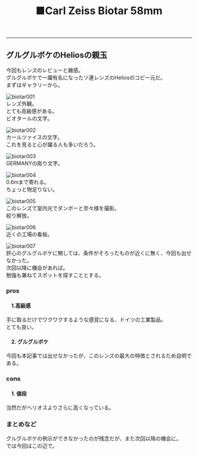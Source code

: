 ﻿---
layout: post
title: ■Carl Zeiss Biotar 58mm
---
---

## **グルグルボケのHeliosの親玉**
今回もレンズのレビューと雑感。  
グルグルボケで一躍有名になったソ連レンズのHeliosのコピー元だ。  
まずはギャラリーから。

![biotar001](https://beni2nd.github.io/images/biotar001.jpg)  
レンズ外観。  
とても高級感がある。  
ビオタールの文字。  

![biotar002](https://beni2nd.github.io/images/biotar002.jpg)  
カールツァイスの文字。  
これを見ると心が躍る人も多いだろう。  

![biotar003](https://beni2nd.github.io/images/biotar003.jpg)  
GERMANYの彫り文字。   

![biotar004](https://beni2nd.github.io/images/biotar004.jpg)  
0.6mまで寄れる。  
ちょっと物足りない。  

![biotar005](https://beni2nd.github.io/images/biotar005.jpg)  
このレンズで室内光でダンボーと奈々様を撮影。  
絞り解放。  

![biotar006](https://beni2nd.github.io/images/biotar006.jpg)  
近くの工場の看板。  

![biotar007](https://beni2nd.github.io/images/biotar007.jpg)  
肝心のグルグルボケに関しては、条件がそろったものが近くに無く、今回も出せなかった。  
次回以降に機会があれば。  
勉強も兼ねてスポットを探すこととする。  

### **pros**

#### 　1.高級感
手に取るだけでワクワクするような感覚になる、ドイツの工業製品。   
とても良い。  

#### 　2. グルグルボケ
今回も本記事では出せなかったが、このレンズの最大の特徴とされるため自明である。    


### **cons**

#### 　1. 値段
当然だがヘリオスよりさらに高くなっている。  



### **まとめなど**
グルグルボケの例示ができなかったのが残念だが、また次回以降の機会に。  
では今回はこの辺で。
